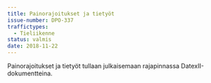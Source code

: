```yaml
---
title: Painorajoitukset ja tietyöt
issue-number: DPO-337
traffictypes:
  - Tieliikenne
status: valmis
date: 2018-11-22
---
```


Painorajoitukset ja tietyöt tullaan julkaisemaan rajapinnassa DatexII-dokumentteina.
